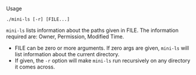 Usage

    ./mini-ls [-r] [FILE...]

`mini-ls` lists information about the paths given in FILE. The
information required are: Owner, Permission, Modified Time.

- FILE can be zero or more arguments. If zero args are given,
  `mini-ls` will list information about the current directory.
- If given, the `-r` option will make `mini-ls` run recursively on any
  directory it comes across.

